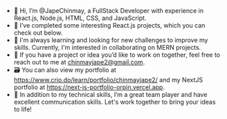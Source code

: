 - 👋 Hi, I’m @JapeChinmay, a FullStack Developer with experience in React.js, Node.js, HTML, CSS, and JavaScript.
- 👀  I’ve completed some interesting React.js projects, which you can check out below.
- 🌱 I'm always learning and looking for new challenges to improve my skills. Currently, I'm interested in collaborating on MERN projects.
- 💞️ If you have a project or idea you’d like to work on together, feel free to reach out to me at chinmayjape2@gmail.com.
- 🗃️ You can also view my portfolio at https://www.crio.do/learn/portfolio/chinmayjape2/ and my NextJS portfolio at https://next-js-portfolio-orpin.vercel.app.
- 🌟 In addition to my technical skills, I’m a great team player and have excellent communication skills. Let's work together to bring your ideas to life!



<!---
JapeChinmay/JapeChinmay is a ✨ special ✨ repository because its `README.md` (this file) appears on your GitHub profile.
You can click the Preview link to take a look at your changes.
--->
